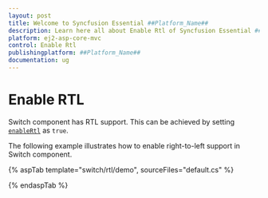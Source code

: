 ```yaml
---
layout: post
title: Welcome to Syncfusion Essential ##Platform_Name##
description: Learn here all about Enable Rtl of Syncfusion Essential ##Platform_Name## widgets based on HTML5 and jQuery.
platform: ej2-asp-core-mvc
control: Enable Rtl
publishingplatform: ##Platform_Name##
documentation: ug
---
```



# Enable RTL

Switch component has RTL support. This can be achieved by setting [`enableRtl`](https://help.syncfusion.com/cr/aspnetcore-js2/Syncfusion.EJ2.Buttons.Switch.html#Syncfusion_EJ2_Buttons_Switch_EnableRtl) as `true`.

The following example illustrates how to enable right-to-left support in Switch component.

{% aspTab template="switch/rtl/demo", sourceFiles="default.cs" %}

{% endaspTab %}